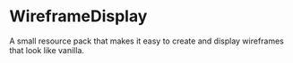 # WireframeDisplay
 A small resource pack that makes it easy to create and display wireframes that look like vanilla.
